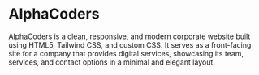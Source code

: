 # AlphaCoders
AlphaCoders is a clean, responsive, and modern corporate website built using HTML5, Tailwind CSS, and custom CSS. It serves as a front-facing site for a company that provides digital services, showcasing its team, services, and contact options in a minimal and elegant layout.
